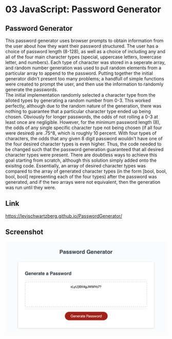 # 03 JavaScript: Password Generator

## Password Generator

This password generator uses browser prompts to obtain information from the user about how they want their password structured. The user has a choice of password length (8-128), as well as a choice of including any and all of the four main character types (special, uppercase letters, lowercase letter, and numbers). Each type of character was stored in a seperate array, and random number generation was used to pull random elements from a particular array to append to the password. Putting together the initial generator didn't present too many problems; a handfull of simple functions were created to prompt the user, and then use the information to randomly generate the passwords. 
<br/>
The initial implementation randomly selected a character type from the alloted types by generating a random number from 0-3. This worked perfectly, although due to the random nature of the generation, there was nothing to guarantee that a particular character type ended up being chosen. Obviously for longer passwords, the odds of not rolling a 0-3 at least once are negligible. However, for the minimum password length (8), the odds of any single specific character type not being chosen (if all four were desired) are .75^8, which is roughly 10 percent. With four types of characters, the odds that any given 8 digit password wouldn't have one of the four desired character types is even higher. Thus, the code needed to be changed such that the password generation guaranteed that all desired character types were present. There are doubtless ways to achieve this goal starting from scratch, although this solution simply added onto the exisitng code. Essentially, an array of desired character types was compared to the array of generated character types (in the form [bool, bool, bool, bool] representing each of the four types) after the password was generated, and if the two arrays were not equivalent, then the generation was run until they were. 

## Link
https://levischwartzberg.github.io/PasswordGenerator/


## Screenshot
![Alt text](./assets/images/preview1.jpg?raw=true "Preview image of the generated password")

